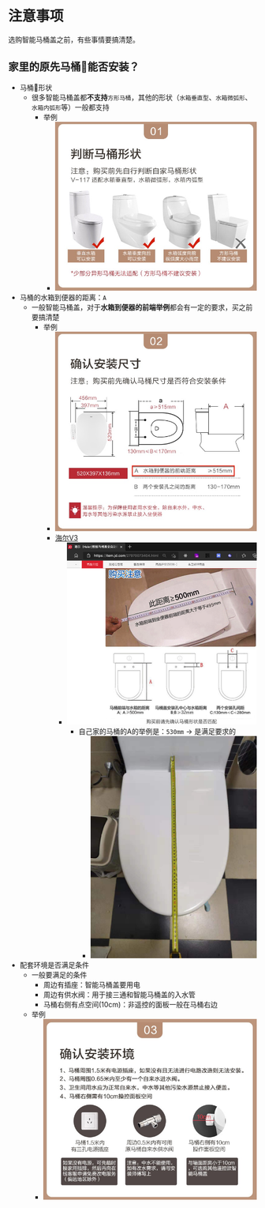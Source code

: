 # 注意事项

选购智能马桶盖之前，有些事情要搞清楚。

## 家里的原先马桶🚽能否安装？

* 马桶🚽形状
  * 很多智能马桶盖都**不支持**`方形马桶`，其他的形状（`水箱垂直型`、`水箱微弧形`、`水箱内弧形`等）一般都支持
    * 举例
      * ![haier_v117_not_support_square](../assets/img/haier_v117_not_support_square.jpg)
* 马桶的水箱到便器的距离：`A`
  * 一般智能马桶盖，对于**水箱到便器的前端举例**都会有一定的要求，买之前要搞清楚
    * 举例
      * ![closestool_far_length_feat](../assets/img/closestool_far_length_feat.jpg)
      * [海尔V3](https://item.jd.com/27970073404.html)
        * ![length_large_500mm](../assets/img/length_large_500mm.png)
          * 自己家的马桶的A的举例是：`530mm` -> 是满足要求的
            * ![self_closetool_length_match](../assets/img/self_closetool_length_match.png)
* 配套环境是否满足条件
  * 一般要满足的条件
    * 周边有插座：智能马桶盖要用电
    * 周边有供水阀：用于接三通和智能马桶盖的入水管
    * 马桶右侧有点空间(10cm)：非遥控的面板一般在马桶右边
  * 举例
    * ![sure_surrounding_condition](../assets/img/sure_surrounding_condition.jpg)
